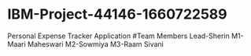 # IBM-Project-44146-1660722589
Personal Expense Tracker Application
#Team Members
Lead-Sherin
M1-Maari Maheswari
M2-Sowmiya
M3-Raam Sivani
